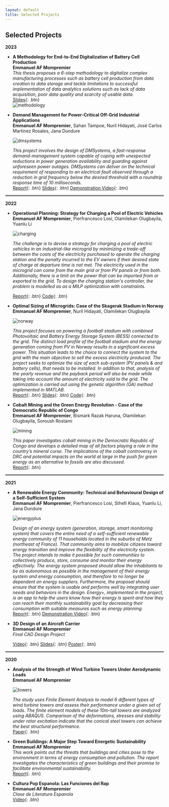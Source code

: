 ```yaml
---
layout: default
title: Selected Projects
---
```


## Selected Projects


**2023**

- **A Methodology for End-to-End Digitalization of Battery Cell Production**  
  **Emmanuel AF Mompremier**
    <br>*This thesis proposes a 6-step methodology to digitalize complex manufacturing processes such as battery cell production from data creation to data storage and tackle limitations to successful implementation of data analytics solutions such as lack of data acquisition, poor data quality and scarcity of usable data.*
    <br>[Slides](static/pdf/Thesis_Presentation.pdf){: .btn}
    <br>![methodology](static/img/methodology.jpg)

   
   
  
  

  

- **Demand Management for Power-Critical Off-Grid Industrial Applications**  
  **Emmanuel AF Mompremier**, Sahan Tampoe, Nuril Hidayati, José Carlos Martinez Rosales, Jana Dundure

     ![dmsystems](static/img/dmsystems.jpg)

   
    *This project involves the design of DMSystems, a fast-response demand-management system capable of coping with unexpected reductions in power generation availability and guarding against unforeseen power outages. DMSystems can deliver on the technical requirement of responding to an electrical fault observed through a reduction in grid frequency below the desired threshold with a roundtrip response time of 10 milliseconds.*  
  [Report](static/pdf/Challenge_Based_Module_Report.pdf){: .btn}
  [Slides](static/pdf/CBM_Final_Presentation.pdf){: .btn}
  [Demonstration Video]([static/pdf/CBM_Final_Presentation.pdf](https://www.youtube.com/watch?v=oFLpF7w5C1g)){: .btn}


<hr style="height:4px;border-width:0;color:blue;background-color:gray">

**2022**

- **Operational Planning: Strategy for Charging a Pool of Electric Vehicles**  
  **Emmanuel AF Mompremier**, Pierfrancesco Losi, Olamilekan Olugbayila, Yuanlu Li

    ![charging](static/img/charging.jpg)
  
    *The challenge is to devise a strategy for charging a pool of electric vehicles in an industrial-like microgrid by minimizing a trade-off between the costs of 
    the electricity purchased to operate the charging station and the penalty incurred to the EV owners if their desired state of charge at departure time is not 
    met. The electricity used in the microgrid can come from the main grid or from PV panels or from both. Additionally, there is a limit on the power that can be 
    imported from or exported to the grid. To design the charging station's controller, the problem is modelled as as a MILP optimization with constraints.*
  
  [Report](static/pdf/Operational_Planning_Report.pdf){: .btn}
  [Code](https://github.com/emmanuel-mp/operational-planing-charging-pool){: .btn}
  
 

- **Optimal Sizing of Microgrids: Case of the Skagerak Stadium in Norway**  
  **Emmanuel AF Mompremier**, Nuril Hidayati, Olamilekan Olugbayila

  
   ![norway](static/img/norway.jpg)
  
  *This project focuses on powering a football stadium with combined Photovoltaic and Battery Energy Storage System (BESS) connected to the grid. The distinct load 
   profile of the football stadium and the energy generation coming from PV in Norway results in a significant excess power. This situation leads to the choice to 
   connect the system to the grid with the main objective to sell the excess electricity produced. The project seeks to optimize the size of each sub-system (PV 
   panels & and battery cells), that needs to be installed. In addition to that, analysis of the yearly revenue and the payback period will also be made while taking 
   into account the amount of electricity sold to the grid. The optimization is carried out using the genetic algorithm (GA) method implemented in MATLAB.*  
  [Report](static/pdf/norway_report.pdf){: .btn}
  [Slides](static/pdf/norway_slides.pdf){: .btn}
  [Code](https://github.com/emmanuel-mp/optimal-sizing-stadium/tree/main){: .btn}




- **Cobalt Mining and the Green Energy Revolution - Case of the Democratic Republic of Congo**  
  **Emmanuel AF Mompremier**, Bismark Razak Haruna, Olamilekan Olugbayila, Soroush Rostami

  
    ![mining](static/img/mining.jpg)
  
    *This paper investigates cobalt mining in the Democratic Republic of Congo and develops a detailed map of all factors playing a role in the
     country’s mineral curse. The implications of the cobalt controversy in DRC and potential impacts on the world at large in the push for green energy as an 
   alternative to fossils are also discussed.*  
   [Report](static/pdf/mining_report.pdf){: .btn}
  
  

<hr style="height:4px;border-width:0;color:blue;background-color:gray">


**2021**

- **A Renewable Energy Community: Technical and Behavioural Design of a Self-Sufficient System**  
  **Emmanuel AF Mompremier**, Pierfrancesco Losi, Sthefi Klaus, Yuanlu Li, Jana Dundure

    ![energyplus](static/img/energyplus.jpg)
    
   *Design of an energy system (generation, storage, smart monitoring system) that covers the entire need of a self-sufficient renewable energy community of 11 
   households located in the suburbs of Metz (northeast of France). That community aims to mobilize citizens toward energy transition and improve the flexibility of 
   the electricity system. The project intends to make it possible for such communities to collectively produce, store, consume and monitor their energy effectively. 
   The energy system proposed should allow the inhabitants to be as autonomous as possible in the management of their energy system and energy consumption, and 
   therefore to no longer be dependent on energy suppliers. Furthermore, the proposal should ensure that the system is usable and performs well by integrating user 
   needs and behaviors in the design. Energy+, implemented in the project, is an app to help the users know how their energy is spent and how they can reach their 
   monthly sustainability goal by decreasing their consumption with suitable measures such as energy planning.*  
  [Report](static/pdf/energyplus_report.pdf){: .btn}
  [Demonstration Video](https://www.youtube.com/watch?v=hNCByKByH54){: .btn}


- **3D Design of an Aircraft Carrier**  
  **Emmanuel AF Mompremier**    
    *Final CAD Design Project*
  
    [Video](https://www.youtube.com/watch?v=Fx6K5C6MVKo){: .btn}
    [Slides](/static/ppt/gears.ppt){: .btn}
    [Poster](/static/poster/FinalPoster.pdf){: .btn}



<hr style="height:4px;border-width:0;color:blue;background-color:gray">



**2020**

- **Analysis of the Strength of Wind Turbine Towers Under Aerodynamic Loads**  
  **Emmanuel AF Mompremier**

     ![towers](static/img/towers.jpg)


   *The study uses Finite Element Analysis to model 6 different types of wind turbine towers and assess their performance under a given set of loads. The finite 
   element models of these 10m-tall towers are analyzed using ABAQUS. Comparison of the deformations, stresses and stability under rotor excitation indicate that the 
   conical steel towers can achieve the best structural performance.*  
  [Paper](static/pdf/towers_paper.pdf){: .btn}


- **Green Buildings: A Major Step Toward Energetic Sustainability**  
  **Emmanuel AF Mompremier**  
    *This work points out the threats that buildings and cities pose to the environment in terms of energy consumption and pollution. The report investigates the 
    characteristics of green buildings and their promise to facilitate environmental sustainability.*  
  [Report](static/pdf/Green_Buildings_Report.pdf){: .btn}
  

- **Cultura Pop Espanola: Las Funciones del Rap**  
 **Emmanuel AF Mompremier**   
    *Clase de Literatura Espanola*  
  [Video](https://youtu.be/AgOV49G6VGo){: .btn}

